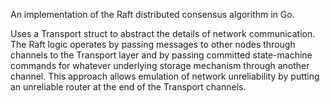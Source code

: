 An implementation of the Raft distributed consensus algorithm in Go.

Uses a Transport struct to abstract the details of network communication. The Raft logic operates by passing messages to other nodes through channels to the Transport layer and by passing committed state-machine commands for whatever underlying storage mechanism through another channel. This approach allows emulation of network unreliability by putting an unreliable router at the end of the Transport channels.
